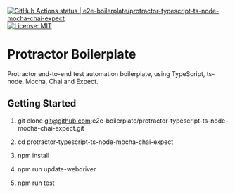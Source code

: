 [![GitHub Actions status | e2e-boilerplate/protractor-typescript-ts-node-mocha-chai-expect](https://github.com/e2e-boilerplate/protractor-typescript-ts-node-mocha-chai-expect/workflows/protractor-typescript-ts-node-mocha-chai-expect/badge.svg)](https://github.com/e2e-boilerplate/protractor-typescript-ts-node-mocha-chai-expect/actions?workflow=protractor-typescript-ts-node-mocha-chai-expect) [![License: MIT](https://img.shields.io/badge/License-MIT-yellow.svg)](https://opensource.org/licenses/MIT)

# Protractor Boilerplate

Protractor end-to-end test automation boilerplate, using TypeScript, ts-node, Mocha, Chai and Expect.

## Getting Started

1. git clone git@github.com:e2e-boilerplate/protractor-typescript-ts-node-mocha-chai-expect.git

2. cd protractor-typescript-ts-node-mocha-chai-expect

3. npm install

4. npm run update-webdriver

5. npm run test

